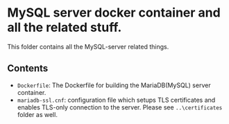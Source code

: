 # MySQL server docker container and all the related stuff.

This folder contains all the MySQL-server related things.

## Contents

- `Dockerfile`: The Dockerfile for building the MariaDB(MySQL) server container.
- `mariadb-ssl.cnf`: configuration file which setups TLS certificates and enables TLS-only connection to the server. Please see `..\certificates` folder as well.
